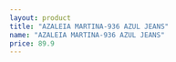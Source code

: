 ```yaml
---
layout: product
title: "AZALEIA MARTINA-936 AZUL JEANS"
name: "AZALEIA MARTINA-936 AZUL JEANS"
price: 89.9
---
```

